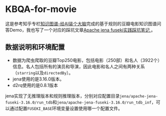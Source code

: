 # KBQA-for-movie

这是参考知乎专栏[知识图谱-给AI装个大脑](https://www.zhihu.com/column/knowledgegraph)完成的基于规则的豆瓣电影知识图谱问答Demo，我也写了一个对应的踩坑文章[Apache jena fuseki实践踩坑笔记
](https://zhuanlan.zhihu.com/p/460129220?)。

## 数据说明和环境配置 
+ 数据为爬虫爬取的豆瓣Top250电影，包括电影（250部）和名人（3922个）信息。名人包括所有的演员和导演，因此电影和名人之间有两种关系（`starring`以及`directedBy`）。
+ jena使用的是3.16.0版本。
+ d2rq使用的是0.8.1版本

jena实现了无推理版本和规则推理版本，分别对应配置目录`jena/apache-jena-fuseki-3.16.0/run_tdb`和`jena/apache-jena-fuseki-3.16.0/run_tdb_inf`，可以通过配置`FUSEKI_BASE`环境变量设置使用哪一个配置文件。

   

